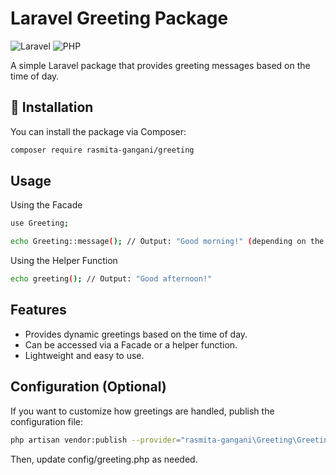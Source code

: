 # Laravel Greeting Package

![Laravel](https://img.shields.io/badge/Laravel-8%2B-orange.svg) ![PHP](https://img.shields.io/badge/PHP-7.4%2B-blue.svg)

A simple Laravel package that provides greeting messages based on the time of day.

## 🚀 Installation

You can install the package via Composer:

```sh
composer require rasmita-gangani/greeting
```

## Usage
Using the Facade

```sh
use Greeting;

echo Greeting::message(); // Output: "Good morning!" (depending on the time)
```

Using the Helper Function

```sh
echo greeting(); // Output: "Good afternoon!"
```

## Features
* Provides dynamic greetings based on the time of day.
* Can be accessed via a Facade or a helper function.
* Lightweight and easy to use.

## Configuration (Optional)
If you want to customize how greetings are handled, publish the configuration file:
 ```sh
php artisan vendor:publish --provider="rasmita-gangani\Greeting\GreetingServiceProvider"
```
Then, update config/greeting.php as needed.
